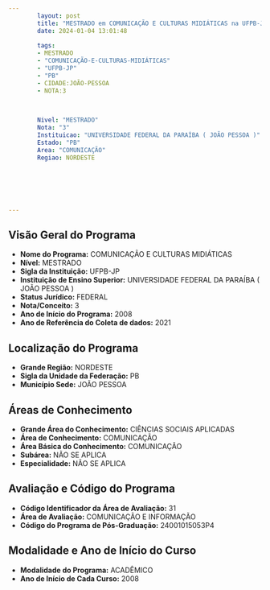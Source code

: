 ```yaml
---
        layout: post
        title: "MESTRADO em COMUNICAÇÃO E CULTURAS MIDIÁTICAS na UFPB-JP  "
        date: 2024-01-04 13:01:48
     
        tags:
        - MESTRADO
        - "COMUNICAÇÃO-E-CULTURAS-MIDIÁTICAS"
        - "UFPB-JP"
        - "PB"
        - CIDADE:JOÃO-PESSOA
        - NOTA:3
        
       

        Nivel: "MESTRADO"
        Nota: "3"
        Instituicao: "UNIVERSIDADE FEDERAL DA PARAÍBA ( JOÃO PESSOA )"
        Estado: "PB"
        Area: "COMUNICAÇÃO"
        Regiao: NORDESTE
        
        
        
        
        
        
---
```

## Visão Geral do Programa
- **Nome do Programa:** COMUNICAÇÃO E CULTURAS MIDIÁTICAS
- **Nível:** MESTRADO
- **Sigla da Instituição:** UFPB-JP
- **Instituição de Ensino Superior:** UNIVERSIDADE FEDERAL DA PARAÍBA ( JOÃO PESSOA )
- **Status Jurídico:** FEDERAL
- **Nota/Conceito:** 3
- **Ano de Início do Programa:** 2008
- **Ano de Referência do Coleta de dados:** 2021

## Localização do Programa
- **Grande Região:** NORDESTE
- **Sigla da Unidade da Federação:** PB
- **Município Sede:** JOÃO PESSOA

## Áreas de Conhecimento
- **Grande Área do Conhecimento:** CIÊNCIAS SOCIAIS APLICADAS
- **Área de Conhecimento:** COMUNICAÇÃO
- **Área Básica do Conhecimento:** COMUNICAÇÃO
- **Subárea:** NÃO SE APLICA
- **Especialidade:** NÃO SE APLICA

## Avaliação e Código do Programa
- **Código Identificador da Área de Avaliação:** 31
- **Área de Avaliação:** COMUNICAÇÃO E INFORMAÇÃO
- **Código do Programa de Pós-Graduação:** 24001015053P4


## Modalidade e Ano de Início do Curso
- **Modalidade do Programa:** ACADÊMICO
- **Ano de Início de Cada Curso:** 2008
